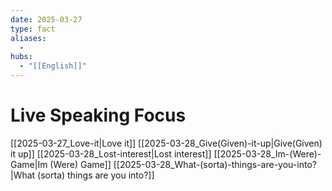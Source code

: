 ```yaml
---
date: 2025-03-27
type: fact
aliases:
  -
hubs:
  - "[[English]]"
---
```


# Live Speaking Focus

[[2025-03-27_Love-it|Love it]]
[[2025-03-28_Give(Given)-it-up|Give(Given) it up]]
[[2025-03-28_Lost-interest|Lost interest]]
[[2025-03-28_Im-(Were)-Game|Im (Were) Game]]
[[2025-03-28_What-(sorta)-things-are-you-into?|What (sorta) things are you into?]]

